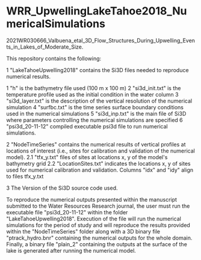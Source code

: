 # WRR_UpwellingLakeTahoe2018_NumericalSimulations
2021WR030666_Valbuena_etal_3D_Flow_Structures_During_Upwelling_Events_in_Lakes_of_Moderate_Size.

This repository contains the following:

1 "LakeTahoeUpwelling2018" contains the Si3D files needed to reproduce numerical results.

  1 "h" is the bathymetry file used (100 m x 100 m)
  2 "si3d_init.txt" is the temperature profile used as the initial condition in the water column
  3 "si3d_layer.txt" is the description of the vertical resolution of the numerical simulation
  4 "surfbc.txt" is the time series surface boundary conditions used in the numerical simulations
  5 "si3d_inp.txt" is the main file of Si3D where parameters controlling the numerical simulations are specified
  6 "psi3d_20-11-12" compiled executable psi3d file to run numerical simulations.

2 "NodeTimeSeries" contains the numerical results of vertical profiles at locations of interest (i.e., sites for calibration and validation of the numerical model). 2.1 "tfx_y.txt" files of sites at locations x, y of the model's bathymetry grid 2.2 "LocationSites.txt" indicates the locations x, y of sites used for numerical calibration and validation. Columns "idx" and "idy" align to files tfx_y.txt

3 The Version of the Si3D source code used.

To reproduce the numerical outputs presented within the manuscript submitted to the Water Resources Research journal, the user must run the executable file "psi3d_20-11-12" within the folder "LakeTahoeUpwelling2018". Execution of the file will run the numerical simulations for the period of study and will reproduce the results provided within the "NodeTimeSeries" folder along with a 3D binary file "ptrack_hydro.bnr" containing the numerical outputs for the whole domain. Finally, a binary file "plain_2" containing the outputs at the surface of the lake is generated after running the numerical model. 
